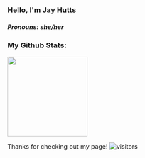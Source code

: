 ### Hello, I'm Jay Hutts
##### Pronouns: she/her

### My Github Stats:

<img height="180em" src="https://github-readme-stats.vercel.app/api?username=jay-bean&show_icons=true&hide_border=true&&count_private=true&include_all_commits=true" />

Thanks for checking out my page! ![visitors](https://visitor-badge.glitch.me/badge?page_id=page.id)
